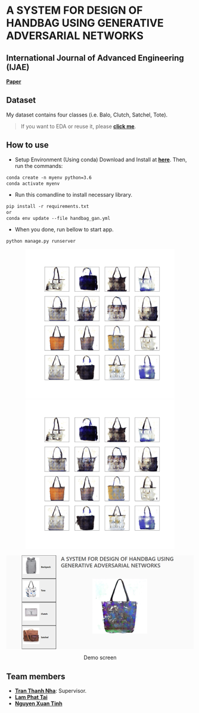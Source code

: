 # A SYSTEM FOR DESIGN OF HANDBAG USING GENERATIVE ADVERSARIAL NETWORKS

## International Journal of Advanced Engineering (IJAE)
**[Paper](https://ictaes.org/wp-content/uploads/2021/09/IJAE-Vol.04-No.02/IJAE-V4No2-10.pdf)**

## Dataset
My dataset contains four classes (i.e. Balo, Clutch, Satchel, Tote).
>If you want to EDA or reuse it, please **[click me](https://www.kaggle.com/nguynxuntnh/handbag-gan)**.

## How to use

* Setup Environment (Using conda)
Download and Install at **[here](https://docs.conda.io/en/latest/miniconda.html)**. Then, run the commands:
```
conda create -n myenv python=3.6
conda activate myenv
```
* Run this comandline to install necessary library.
```
pip install -r requirements.txt
or
conda env update --file handbag_gan.yml
```
* When you done, run bellow to start app.
```
python manage.py runserver
```
<p align="center">
  <img width="400" src="https://github.com/xngtinh/Handbag_GAN/blob/main/generator/static/generator/origin/Balo1.gif">
  <img width="400" src="https://github.com/xngtinh/Handbag_GAN/blob/main/generator/static/generator/origin/Balo2.gif">
</p>

<img align="center" src="https://github.com/xngtinh/Handbag_GAN/blob/main/generator/static/generator/origin/demo.png">
<p align="center">Demo screen</p>

## Team members

* **[Tran Thanh Nha]()**: Supervisor.
* **[Lam Phat Tai](https://github.com/lamphattai2105)**
* **[Nguyen Xuan Tinh](https://github.com/xngtinh)**
